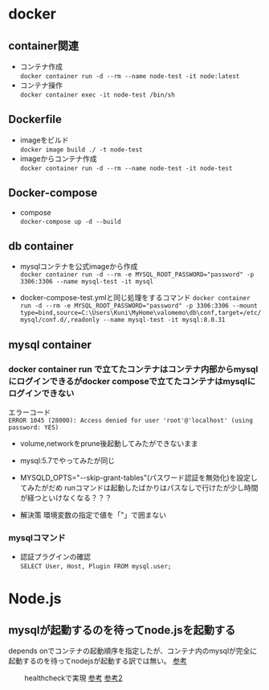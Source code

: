 # docker
## container関連
- コンテナ作成  
`docker container run -d --rm --name node-test -it node:latest`  
- コンテナ操作  
`docker container exec -it node-test /bin/sh`
## Dockerfile
- imageをビルド  
`docker image build ./ -t node-test`
- imageからコンテナ作成  
`docker container run -d --rm --name node-test -it node-test`
## Docker-compose
- compose  
`docker-compose up -d --build`

## db container
- mysqlコンテナを公式imageから作成  
`docker container run -d --rm -e MYSQL_ROOT_PASSWORD="password" -p 3306:3306 --name mysql-test -it mysql`

- docker-compose-test.ymlと同じ処理をするコマンド
`docker container run -d --rm -e MYSQL_ROOT_PASSWORD="password" -p 3306:3306 --mount type=bind,source=C:\Users\Kuni\MyHome\valomemo\db\conf,target=/etc/mysql/conf.d/,readonly --name mysql-test -it mysql:8.0.31`

## mysql container
### docker container run で立てたコンテナはコンテナ内部からmysqlにログインできるがdocker composeで立てたコンテナはmysqlにログインできない  
エラーコード  
`ERROR 1045 (28000): Access denied for user 'root'@'localhost' (using password: YES)`
- volume,networkをprune後起動してみたができないまま  
- mysql:5.7でやってみたが同じ
- MYSQLD_OPTS="--skip-grant-tables"(パスワード認証を無効化)を設定してみたがだめ
runコマンドは起動したばかりはパスなしで行けたが少し時間が経つといけなくなる？？？

- 解決策
環境変数の指定で値を「"」で囲まない

### mysqlコマンド
- 認証プラグインの確認  
`SELECT User, Host, Plugin FROM mysql.user;`

# Node.js
## mysqlが起動するのを待ってnode.jsを起動する
depends onでコンテナの起動順序を指定したが、コンテナ内のmysqlが完全に起動するのを待ってnodejsが起動する訳では無い。
[参考](https://zenn.dev/akira_kashihara/articles/e7bbbcf55a936a#fn-2988-2)

　　
healthcheckで実現
[参考](https://docs.docker.jp/engine/reference/builder.html#healthcheck)
[参考2](https://qiita.com/knjname/items/9c0a89af2d9e49749017)